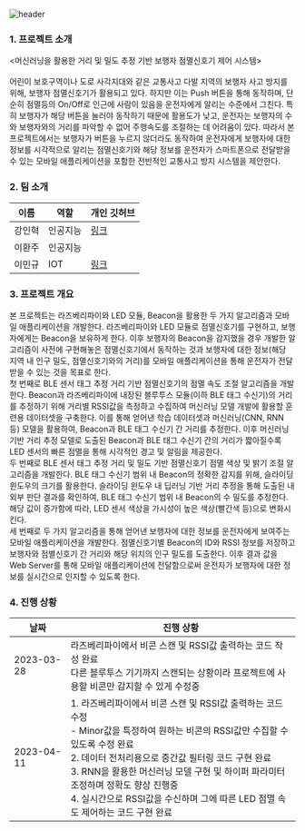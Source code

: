 ![header](https://capsule-render.vercel.app/api?type=waving&color=0000cc&height=300&section=header&text=Capstone%20Design&fontSize=90&fontColor=ffff)
### 1. 프로젝트 소개
<머신러닝을 활용한 거리 및 밀도 추정 기반 보행자 점멸신호기 제어 시스템><br><br>
어린이 보호구역이나 도로 사각지대와 같은 교통사고 다발 지역의 보행자 사고 방지를 위해, 보행자 점멸신호기가 활용되고 있다. 하지만 이는 Push 버튼을 통해 동작하며, 단순히 점멸등의 On/Off로 인근에 사람이 있음을 운전자에게 알리는 수준에서 그친다. 특히 보행자가 해당 버튼을 눌러야 동작하기 때문에 활용도가 낮고, 운전자는 보행자의 수와 보행자와의 거리를 파악할 수 없어 주행속도를 조절하는 데 어려움이 있다.
따라서 본 프로젝트에서는 보행자가 버튼을 누르지 않더라도 동작하여 운전자에게 보행자에 대한 정보를 시각적으로 알리는 점멸신호기와 해당 정보를 운전자가 스마트폰으로 전달받을 수 있는 모바일 애플리케이션을 포함한 전반적인 교통사고 방지 시스템을 제안한다.

### 2. 팀 소개

|이름|역할|개인 깃허브|
|-|-|-|
|강인혁|인공지능|[링크](https://github.com/InhyeokKang)|
|이환주|인공지능|
|이민규|IOT|[링크](https://github.com/LEEMINGYUU)|

### 3. 프로젝트 개요

본 프로젝트는 라즈베리파이와 LED 모듈, Beacon을 활용한 두 가지 알고리즘과 모바일 애플리케이션을 개발한다. 라즈베리파이와 LED 모듈로 점멸신호기를 구현하고, 보행자에게는 Beacon을 보유하게 한다. 이후 보행자의 Beacon을 감지했을 경우 개발한 알고리즘이 사전에 구현해놓은 점멸신호기에서 동작하는 것과 보행자에 대한 정보(해당 지역 내 인구 밀도, 점멸신호기와의 거리)를 모바일 애플리케이션을 통해 운전자가 전달받을 수 있는 것을 목표로 한다.<br>
첫 번째로 BLE 센서 태그 추정 거리 기반 점멸신호기의 점멸 속도 조절 알고리즘을 개발한다. Beacon과 라즈베리파이에 내장된 블루투스 모듈(이하 BLE 태그 수신기)의 거리를 추정하기 위해 거리별 RSSI값을 측정하고 수집하여 머신러닝 모델 개발에 활용할 훈련용 데이터셋을 구축한다. 이를 통해 얻어낸 학습 데이터셋과 머신러닝(CNN, RNN 등) 모델을 활용하여, Beacon과 BLE 태그 수신기 간 거리를 추정한다. 이후 머신러닝 기반 거리 추정 모델로 도출된 Beacon과 BLE 태그 수신기 간의 거리가 짧아질수록 LED 센서의 빠른 점멸을 통해 시각적인 경고 및 알림을 제공한다.<br>
두 번째로 BLE 센서 태그 추정 거리 및 밀도 기반 점멸신호기 점멸 색상 및 밝기 조절 알고리즘을 개발한다. BLE 태그 수신기 범위 내 Beacon의 정확한 감지를 위해, 슬라이딩 윈도우의 크기를 활용한다. 슬라이딩 윈도우 내 딥러닝 기반 거리 추정을 통해 도출된 내외부 판단 결과를 확인하여, BLE 태그 수신기 범위 내 Beacon의 수 밀도를 추정한다. 해당 값이 증가함에 따라, LED 센서 색상을 가시성이 높은 색상(빨간색 등)으로 변화시킨다.<br>
세 번째로 두 가지 알고리즘을 통해 얻어낸 보행자에 대한 정보를 운전자에게 보여주는 모바일 애플리케이션을 개발한다. 점멸신호기별 Beacon의 ID와 RSSI 정보를 저장하고 보행자와 점별신호기 간 거리와 해당 위치의 인구 밀도를 도출한다. 이후 결과 값을 Web Server를 통해 모바일 애플리케이션에 전달함으로써 운전자가 보행자에 대한 정보를 실시간으로 인지할 수 있도록 한다.

### 4. 진행 상황

|날짜|진행 상황
|-|-|
|2023-03-28|라즈베리파이에서 비콘 스캔 및 RSSI값 출력하는 코드 작성 완료<br>다른 블루투스 기기까지 스캔되는 상황이라 프로젝트에 사용할 비콘만 감지할 수 있게 수정중|
|2023-04-11|1. 라즈베리파이에서 비콘 스캔 및 RSSI값 출력하는 코드 수정<br>- Minor값을 특정하여 원하는 비콘의 RSSI값만 수집할 수 있도록 수정 완료<br>2. 데이터 전처리용으로 중간값 필터링 코드 구현 완료<br>3. RNN을 활용한 머신러닝 모델 구현 및 하이퍼 파라미터 조정하며 정확도 향상 진행중<br>4. 실시간으로 RSSI값을 수신하며 그에 따른 LED 점멸 속도 제어하는 코드 구현 완료|
